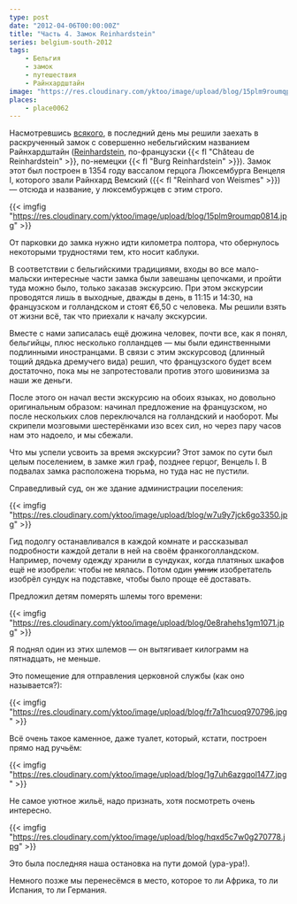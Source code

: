 ```yaml
---
type: post
date: "2012-04-06T00:00:00Z"
title: "Часть 4. Замок Reinhardstein"
series: belgium-south-2012
tags:
    - Бельгия
    - замок
    - путешествия
    - Райнхардштайн
image: "https://res.cloudinary.com/yktoo/image/upload/blog/15plm9roumqp0814.jpg"
places:
    - place0062
---
```


Насмотревшись [всякого](0146), в последний день мы решили заехать в раскрученный замок с совершенно небельгийским названием Райнхардштайн ([Reinhardstein](http://www.reinhardstein.net/), по-французски {{< fl "Château de Reinhardstein" >}}, по-немецки {{< fl "Burg Reinhardstein" >}}). Замок этот был построен в 1354 году вассалом герцога Люксембурга Венцеля I, которого звали Райнхард Вемский ({{< fl "Reinhard von Weismes" >}}) — отсюда и название, у люксембуржцев с этим строго.

{{< imgfig "https://res.cloudinary.com/yktoo/image/upload/blog/15plm9roumqp0814.jpg" >}}

<!--more-->

От парковки до замка нужно идти километра полтора, что обернулось некоторыми трудностями тем, кто носит каблуки.

В соответствии с бельгийскими традициями, входы во все мало-мальски интересные части замка были завешаны цепочками, и пройти туда можно было, только заказав экскурсию. При этом экскурсии проводятся лишь в выходные, дважды в день, в 11:15 и 14:30, на французском и голландском и стоят €6,50 с человека. Мы решили взять от жизни всё, так что приехали к началу экскурсии.

Вместе с нами записалась ещё дюжина человек, почти все, как я понял, бельгийцы, плюс несколько голландцев — мы были единственными подлинными иностранцами. В связи с этим экскурсовод (длинный тощий дядька дремучего вида) решил, что французского будет всем достаточно, пока мы не запротестовали против этого шовинизма за наши же деньги.

После этого он начал вести экскурсию на обоих языках, но довольно оригинальным образом: начинал предложение на французском, но после нескольких слов переключался на голландский и наоборот. Мы скрипели мозговыми шестерёнками изо всех сил, но через пару часов нам это надоело, и мы сбежали.

Что мы успели усвоить за время экскурсии? Этот замок по сути был целым поселением, в замке жил граф, позднее герцог, Венцель I. В подвалах замка расположена тюрьма, но туда нас не пустили.

Справедливый суд, он же здание администрации поселения:

{{< imgfig "https://res.cloudinary.com/yktoo/image/upload/blog/w7u9y7jck6go3350.jpg" >}}

Гид подолгу останавливался в каждой комнате и рассказывал подробности каждой детали в ней на своём франкоголландском. Например, почему одежду хранили в сундуках, когда платяных шкафов ещё не изобрели: чтобы не мялась. Потом один ~~умник~~ изобретатель изобрёл сундук на подставке, чтобы было проще её доставать.

Предложил детям померять шлемы того времени:

{{< imgfig "https://res.cloudinary.com/yktoo/image/upload/blog/0e8rahehs1gm1071.jpg" >}}

Я поднял один из этих шлемов — он вытягивает килограмм на пятнадцать, не меньше.

Это помещение для отправления церковной службы (как оно называется?):

{{< imgfig "https://res.cloudinary.com/yktoo/image/upload/blog/fr7a1hcuoq970796.jpg" >}}

Всё очень такое каменное, даже туалет, который, кстати, построен прямо над ручьём:

{{< imgfig "https://res.cloudinary.com/yktoo/image/upload/blog/1g7uh6azgqol1477.jpg" >}}

Не самое уютное жильё, надо признать, хотя посмотреть очень интересно.

{{< imgfig "https://res.cloudinary.com/yktoo/image/upload/blog/hqxd5c7w0g270778.jpg" >}}

Это была последняя наша остановка на пути домой (ура-ура!).

Немного позже мы перенесёмся в место, которое то ли Африка, то ли Испания, то ли Германия.
